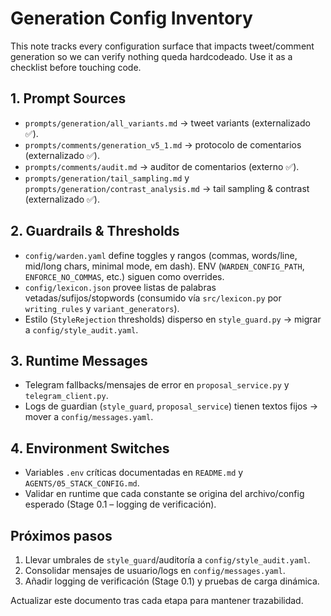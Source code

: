 # Generation Config Inventory

This note tracks every configuration surface that impacts tweet/comment generation so we can verify nothing queda hardcodeado. Use it as a checklist before touching code.

## 1. Prompt Sources
- `prompts/generation/all_variants.md` → tweet variants (externalizado ✅).
- `prompts/comments/generation_v5_1.md` → protocolo de comentarios (externalizado ✅).
- `prompts/comments/audit.md` → auditor de comentarios (externo ✅).
- `prompts/generation/tail_sampling.md` y `prompts/generation/contrast_analysis.md` → tail sampling & contrast (externalizado ✅).

## 2. Guardrails & Thresholds
- `config/warden.yaml` define toggles y rangos (commas, words/line, mid/long chars, minimal mode, em dash). ENV (`WARDEN_CONFIG_PATH`, `ENFORCE_NO_COMMAS`, etc.) siguen como overrides.
- `config/lexicon.json` provee listas de palabras vetadas/sufijos/stopwords (consumido vía `src/lexicon.py` por `writing_rules` y `variant_generators`).
- Estilo (`StyleRejection` thresholds) disperso en `style_guard.py` → migrar a `config/style_audit.yaml`.

## 3. Runtime Messages
- Telegram fallbacks/mensajes de error en `proposal_service.py` y `telegram_client.py`.
- Logs de guardian (`style_guard`, `proposal_service`) tienen textos fijos → mover a `config/messages.yaml`.

## 4. Environment Switches
- Variables `.env` críticas documentadas en `README.md` y `AGENTS/05_STACK_CONFIG.md`.
- Validar en runtime que cada constante se origina del archivo/config esperado (Stage 0.1 – logging de verificación).

## Próximos pasos
1. Llevar umbrales de `style_guard`/auditoría a `config/style_audit.yaml`.
2. Consolidar mensajes de usuario/logs en `config/messages.yaml`.
3. Añadir logging de verificación (Stage 0.1) y pruebas de carga dinámica.

Actualizar este documento tras cada etapa para mantener trazabilidad.

